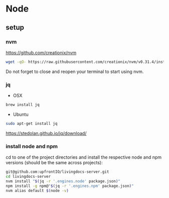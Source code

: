 # Node

## setup

### nvm
https://github.com/creationix/nvm
```bash
wget -qO- https://raw.githubusercontent.com/creationix/nvm/v0.31.4/install.sh | bash
```
Do not forget to close and reopen your terminal to start using nvm.


### jq
 - OSX
```bash
brew install jq
```

- Ubuntu
```bash
sudo apt-get install jq
```

https://stedolan.github.io/jq/download/

### install node and npm
cd to one of the project directories and install the respective node and npm versions (should be the same across projects):
```bash
git@github.com:upfrontIO/livingdocs-server.git
cd livingdocs-server
nvm install "$(jq -r '.engines.node' package.json)"
npm install -g npm@"$(jq -r '.engines.npm' package.json)"
nvm alias default $(node -v)
```
